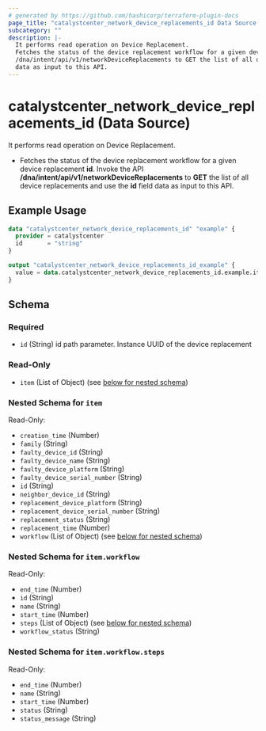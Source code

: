 ```yaml
---
# generated by https://github.com/hashicorp/terraform-plugin-docs
page_title: "catalystcenter_network_device_replacements_id Data Source - terraform-provider-catalystcenter"
subcategory: ""
description: |-
  It performs read operation on Device Replacement.
  Fetches the status of the device replacement workflow for a given device replacement id. Invoke the API
  /dna/intent/api/v1/networkDeviceReplacements to GET the list of all device replacements and use the id field
  data as input to this API.
---
```


# catalystcenter_network_device_replacements_id (Data Source)

It performs read operation on Device Replacement.

- Fetches the status of the device replacement workflow for a given device replacement **id**. Invoke the API
**/dna/intent/api/v1/networkDeviceReplacements** to **GET** the list of all device replacements and use the **id** field
data as input to this API.

## Example Usage

```terraform
data "catalystcenter_network_device_replacements_id" "example" {
  provider = catalystcenter
  id       = "string"
}

output "catalystcenter_network_device_replacements_id_example" {
  value = data.catalystcenter_network_device_replacements_id.example.item
}
```

<!-- schema generated by tfplugindocs -->
## Schema

### Required

- `id` (String) id path parameter. Instance UUID of the device replacement

### Read-Only

- `item` (List of Object) (see [below for nested schema](#nestedatt--item))

<a id="nestedatt--item"></a>
### Nested Schema for `item`

Read-Only:

- `creation_time` (Number)
- `family` (String)
- `faulty_device_id` (String)
- `faulty_device_name` (String)
- `faulty_device_platform` (String)
- `faulty_device_serial_number` (String)
- `id` (String)
- `neighbor_device_id` (String)
- `replacement_device_platform` (String)
- `replacement_device_serial_number` (String)
- `replacement_status` (String)
- `replacement_time` (Number)
- `workflow` (List of Object) (see [below for nested schema](#nestedobjatt--item--workflow))

<a id="nestedobjatt--item--workflow"></a>
### Nested Schema for `item.workflow`

Read-Only:

- `end_time` (Number)
- `id` (String)
- `name` (String)
- `start_time` (Number)
- `steps` (List of Object) (see [below for nested schema](#nestedobjatt--item--workflow--steps))
- `workflow_status` (String)

<a id="nestedobjatt--item--workflow--steps"></a>
### Nested Schema for `item.workflow.steps`

Read-Only:

- `end_time` (Number)
- `name` (String)
- `start_time` (Number)
- `status` (String)
- `status_message` (String)
